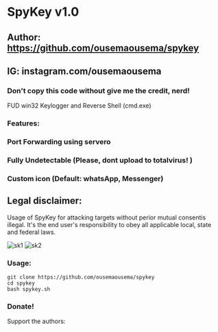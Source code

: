 # SpyKey v1.0
## Author: https://github.com/ousemaousema/spykey
## IG: instagram.com/ousemaousema

### Don't copy this code without give me the credit, nerd!
FUD win32 Keylogger and Reverse Shell (cmd.exe)

### Features:
### Port Forwarding using servero
### Fully Undetectable (Please, dont upload to totalvirus! )
### Custom icon (Default: whatsApp, Messenger)

## Legal disclaimer:
Usage of SpyKey for attacking targets without perior mutual consentis illegal. It's the end user's responsibility to obey all  applicable local, state and federal laws.

![sk1](https://user-images.githubusercontent.com/34893261/44316624-f8735d00-a402-11e8-8742-d03eb3665f02.png)
![sk2](https://user-images.githubusercontent.com/34893261/44316625-f8735d00-a402-11e8-8cfa-d13cfb6eaa24.png)


### Usage:
```
git clone https://github.com/ousemaousema/spykey
cd spykey
bash spykey.sh
```

### Donate!
Support the authors: